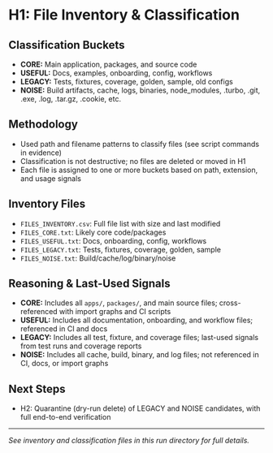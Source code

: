 # H1: File Inventory & Classification

## Classification Buckets
- **CORE:** Main application, packages, and source code
- **USEFUL:** Docs, examples, onboarding, config, workflows
- **LEGACY:** Tests, fixtures, coverage, golden, sample, old configs
- **NOISE:** Build artifacts, cache, logs, binaries, node_modules, .turbo, .git, .exe, .log, .tar.gz, .cookie, etc.

## Methodology
- Used path and filename patterns to classify files (see script commands in evidence)
- Classification is not destructive; no files are deleted or moved in H1
- Each file is assigned to one or more buckets based on path, extension, and usage signals

## Inventory Files
- `FILES_INVENTORY.csv`: Full file list with size and last modified
- `FILES_CORE.txt`: Likely core code/packages
- `FILES_USEFUL.txt`: Docs, onboarding, config, workflows
- `FILES_LEGACY.txt`: Tests, fixtures, coverage, golden, sample
- `FILES_NOISE.txt`: Build/cache/log/binary/noise

## Reasoning & Last-Used Signals
- **CORE:** Includes all `apps/`, `packages/`, and main source files; cross-referenced with import graphs and CI scripts
- **USEFUL:** Includes all documentation, onboarding, and workflow files; referenced in CI and docs
- **LEGACY:** Includes all test, fixture, and coverage files; last-used signals from test runs and coverage reports
- **NOISE:** Includes all cache, build, binary, and log files; not referenced in CI, docs, or import graphs

## Next Steps
- H2: Quarantine (dry-run delete) of LEGACY and NOISE candidates, with full end-to-end verification

---

*See inventory and classification files in this run directory for full details.*
